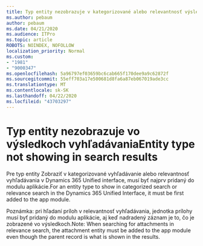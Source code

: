 ```yaml
---
title: Typ entity nezobrazuje v kategorizované alebo relevantnosť výsledkov vyhľadávania v Dynamics 365 zjednotené rozhranie
ms.author: pebaum
author: pebaum
ms.date: 04/21/2020
ms.audience: ITPro
ms.topic: article
ROBOTS: NOINDEX, NOFOLLOW
localization_priority: Normal
ms.custom:
- "1981"
- "9000347"
ms.openlocfilehash: 5a96797ef03659bc6cab665f170dee9a9c62872f
ms.sourcegitcommit: 55eff703a17e500681d8fa6a87eb067019ade3cc
ms.translationtype: MT
ms.contentlocale: sk-SK
ms.lasthandoff: 04/22/2020
ms.locfileid: "43703297"
---
```

# <a name="entity-type-not-showing-in-search-results"></a><span data-ttu-id="1a32e-102">Typ entity nezobrazuje vo výsledkoch vyhľadávania</span><span class="sxs-lookup"><span data-stu-id="1a32e-102">Entity type not showing in search results</span></span>

<span data-ttu-id="1a32e-103">Pre typ entity Zobraziť v kategorizované vyhľadávanie alebo relevantnosť vyhľadávania v Dynamics 365 Unified interface, musí byť najprv pridaný do modulu aplikácie.</span><span class="sxs-lookup"><span data-stu-id="1a32e-103">For an entity type to show in categorized search or relevance search in the Dynamics 365 Unified Interface, it must be first added to the app module.</span></span>

<span data-ttu-id="1a32e-104">Poznámka: pri hľadaní príloh v relevantnosť vyhľadávania, jednotka prílohy musí byť pridaný do modulu aplikácie, aj keď nadradený záznam je to, čo je zobrazené vo výsledkoch.</span><span class="sxs-lookup"><span data-stu-id="1a32e-104">Note: When searching for attachments in relevance search, the attachment entity must be added to the app module even though the parent record is what is shown in the results.</span></span>
